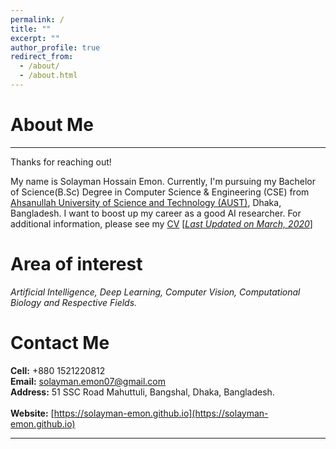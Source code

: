 ```yaml
---
permalink: /
title: ""
excerpt: ""
author_profile: true
redirect_from: 
  - /about/
  - /about.html
---
```


# About Me
-----------
Thanks for reaching out!

My name is Solayman Hossain Emon. Currently, I'm pursuing my Bachelor of Science(B.Sc) Degree in 
Computer Science & Engineering (CSE) from [Ahsanullah University of Science and Technology (AUST)](http://aust.edu/cse/index.htm),
Dhaka, Bangladesh. I want to boost up my career as a good AI researcher. For additional information, please see my 
[CV](https://Solayman-Emon.github.io/files/resume_Solayman_Hossain_Emon.pdf) [<ins>*Last Updated on March, 2020*</ins>]

# Area of interest

*Artificial Intelligence, Deep Learning, Computer Vision, Computational Biology and Respective Fields.*

# Contact Me 

**Cell:**    +880 1521220812 <br/>
**Email:**   solayman.emon07@gmail.com  <br/>
**Address:** 51 SSC Road Mahuttuli, Bangshal, Dhaka, Bangladesh. <br/>              			 
**Website:** [https://solayman-emon.github.io](https://solayman-emon.github.io)  <br/>

-----------

